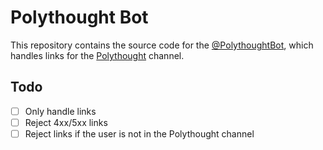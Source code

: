 # Polythought Bot

This repository contains the source code for the [@PolythoughtBot][polythought-bot], which handles links for the [Polythought] channel.

## Todo

- [ ] Only handle links
- [ ] Reject 4xx/5xx links
- [ ] Reject links if the user is not in the Polythought channel

[Polythought]: https://t.me/polythought
[polythought-bot]: https://t.me/PolythoughtBot